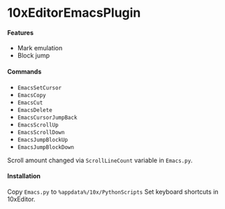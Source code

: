 # 10xEditorEmacsPlugin

#### Features
- Mark emulation
- Block jump

#### Commands
- `EmacsSetCursor`
- `EmacsCopy`
- `EmacsCut`
- `EmacsDelete`
- `EmacsCursorJumpBack`
- `EmacsScrollUp`
- `EmacsScrollDown`
- `EmacsJumpBlockUp`
- `EmacsJumpBlockDown`

Scroll amount changed via `ScrollLineCount` variable in `Emacs.py`.

#### Installation
Copy `Emacs.py` to `%appdata%/10x/PythonScripts`
Set keyboard shortcuts in 10xEditor.